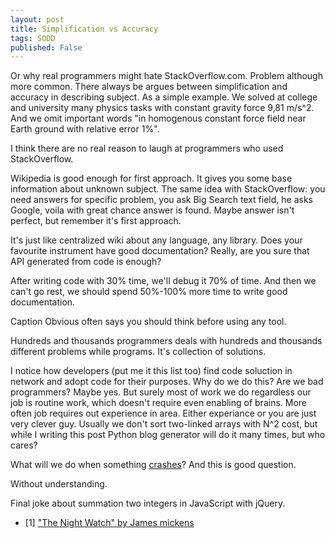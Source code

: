 ```yaml
---
layout: post
title: Simplification vs Accuracy
tags: SODD
published: False
---
```


Or why real programmers might hate StackOverflow.com. Problem although more common. There always be argues between simplification and accuracy in describing subject.
As a simple example. We solved at college and university many physics tasks with constant gravity force 9,81 m/s^2. And we omit important words "in homogenous constant force field near Earth ground with relative error 1%".

I think there are no real reason to laugh at programmers who used StackOverflow.

Wikipedia is good enough for first approach. It gives you some base information about unknown subject. The same idea with StackOverflow: you need answers for specific problem, you ask Big Search text field, he asks Google, voila with great chance answer is found. Maybe answer isn't perfect, but remember it's first approach.

It's just like centralized wiki about any language, any library. Does your favourite instrument have good documentation? Really, are you sure that API generated from code is enough?

After writing code with 30% time, we'll debug it 70% of time. And then we can't go rest, we should spend 50%-100% more time to write good documentation.

Caption Obvious often says you should think before using any tool.

Hundreds and thousands programmers deals with hundreds and thousands different problems while programs. It's collection of solutions.

I notice how developers (put me it this list too) find code soluction in network and adopt code for their purposes. Why do we do this? Are we bad programmers? Maybe yes. But surely most of work we do regardless our job is routine work, which doesn't require even enabling of brains. More often job requires out experience in area. Either experiance or you are just very clever guy. Usually we don't sort two-linked arrays with N^2 cost, but while I writing this post Python blog generator will do it many times, but who cares?

What will we do when something [crashes](#allcrashes)? And this is good question.

Without understanding.

Final joke about summation two integers in JavaScript with jQuery.

<ul id="bib">
  <li>[1] <a id="allcrashes" href="https://research.microsoft.com/en-us/people/mickens/thenightwatch.pdf">"The Night Watch" by James mickens</a></li>
</ul>
